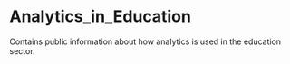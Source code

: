 # Analytics_in_Education
Contains public information about how analytics is used in the education sector.

